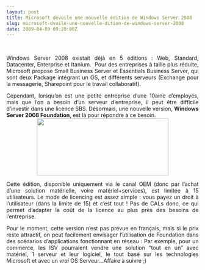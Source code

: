 ```yaml
---
layout: post
title: Microsoft dévoile une nouvelle édition de Windows Server 2008
slug: microsoft-dvoile-une-nouvelle-dition-de-windows-server-2008
date: 2009-04-09 09:20:00Z
---
```


<p>&#160;</p>  <p align="justify">Windows Server 2008 existait déjà en 5 éditions : Web, Standard, Datacenter, Enterprise et Itanium.&#160; Pour des entreprises à taille plus réduite, Microsoft propose Small Business Server et Essentials Business Server, qui sont deux Package intégrant un OS, et différents serveurs (Exchange pour la messagerie, Sharepoint pour le travail collaboratif).</p>  <p align="justify">Cependant, lorsqu’on est une petite entreprise d’une 10aine d’employés, mais que l’on a besoin d’un serveur d’entreprise, il peut être difficile d’investir dans une licence SBS. Désormais, une nouvelle version, <strong>Windows Server 2008 Foundation</strong>, est là pour répondre à ce besoin.<a href="http://www.microsoft.com/windowsserver2008/en/us/foundation.aspx"><img style="display: block; float: none; margin-left: auto; margin-right: auto" border="0" alt="" src="http://www.microsoft.com/global/windowsserver2008/en/us/PublishingImages/WS08-FdnLogo345x150.jpg" width="345" height="150" /></a></p>  <p align="justify">Cette édition, disponible uniquement via le canal OEM (donc par l’achat d’une solution matérielle, voire matériel+services), est limitée à 15 utilisateurs. Le mode de licencing est assez simple : vous payez un droit à l’utilisateur (dans la limite de 15) et c’est tout ! Pas de CALs donc, ce qui permet d’adapter la coût de la licence au plus près des besoins de l’entreprise.</p>  <p align="justify">Pour le moment, cette version n’est pas prévue en français, mais si le prix reste attractif, on peut facilement envisager l’utilisation de Foundation dans des scénarios d’applications fonctionnant en réseau : Par exemple, pour un commerce, les ISV pourraient vendre une solution “tout en un” avec matériel, 1 serveur et leur logiciel, le tout basé sur les technologies Microsoft et avec un <em>vrai</em> OS Serveur…Affaire à suivre ;)</p>
